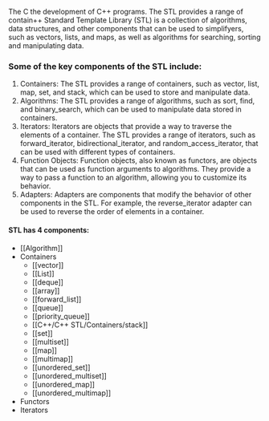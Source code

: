 The C the development of C++ programs. The STL provides a range of contain++ Standard Template Library (STL) is a collection of algorithms, data structures, and other components that can be used to simplifyers, such as vectors, lists, and maps, as well as algorithms for searching, sorting and manipulating data.

### Some of the key components of the STL include:
1. Containers: The STL provides a range of containers, such as vector, list, map, set, and stack, which can be used to store and manipulate data.
2. Algorithms: The STL provides a range of algorithms, such as sort, find, and binary_search, which can be used to manipulate data stored in containers.
3. Iterators: Iterators are objects that provide a way to traverse the elements of a container. The STL provides a range of iterators, such as forward_iterator, bidirectional_iterator, and random_access_iterator, that can be used with different types of containers.
4. Function Objects: Function objects, also known as functors, are objects that can be used as function arguments to algorithms. They provide a way to pass a function to an algorithm, allowing you to customize its behavior.
5. Adapters: Adapters are components that modify the behavior of other components in the STL. For example, the reverse_iterator adapter can be used to reverse the order of elements in a container.

#### STL has 4 components:

- [[Algorithm]]
- Containers
	- [[vector]]
	- [[List]]
	- [[deque]]
	- [[array]]
	- [[forward_list]]
	- [[queue]]
	- [[priority_queue]]
	- [[C++/C++ STL/Containers/stack]]
	- [[set]]
	- [[multiset]]
	- [[map]]
	- [[multimap]]
	- [[unordered_set]]
	- [[unordered_multiset]]
	- [[unordered_map]]
	- [[unordered_multimap]]
- Functors
- Iterators

